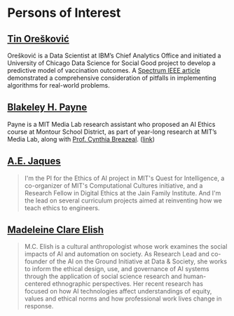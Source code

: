 # Persons of Interest

## [Tin Orešković](https://dibss.org/faculty/tin-oreskovic)

Orešković is a Data Scientist at IBM’s Chief Analytics Office and initiated a University of Chicago Data Science for Social Good project to develop a predictive model of vaccination outcomes. A [Spectrum IEEE article](https://spectrum.ieee.org/tech-talk/robotics/artificial-intelligence/machine-learning-predicts-kids-at-risk-of-not-getting-vaccinated) demonstrated a comprehensive consideration of pitfalls in implementing algorithms for real-world problems.

## [Blakeley H. Payne](https://www.media.mit.edu/people/blakeley/overview/)

Payne is a MIT Media Lab research assistant who proposed an AI Ethics course at Montour School District, as part of year-long research at MIT’s Media Lab, along with [Prof. Cynthia Breazeal](https://cynthiabreazeal.media.mit.edu/). ([link](https://www.media.mit.edu/projects/ai-ethics-for-middle-school/overview/))

## [A.E. Jaques](http://www.aejaques.org/)

> I'm the PI for the Ethics of AI project in MIT's Quest for Intelligence, a co-organizer of MIT's Computational Cultures initiative, and a Research Fellow in Digital Ethics at the Jain Family Institute. And I'm the lead on several curriculum projects aimed at reinventing how we teach ethics to engineers.

## [Madeleine Clare Elish](https://datasociety.net/people/elish-madeleine-clare/)

> M.C. Elish is a cultural anthropologist whose work examines the social impacts of AI and automation on society. As Research Lead and co-founder of the AI on the Ground Initiative at Data & Society, she works to inform the ethical design, use, and governance of AI systems through the application of social science research and human-centered ethnographic perspectives. Her recent research has focused on how AI technologies affect understandings of equity, values and ethical norms and how professional work lives change in response. 
